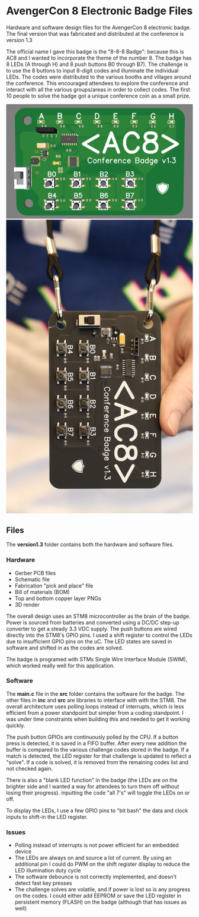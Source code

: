 # AvengerCon 8 Electronic Badge Files

Hardware and software design files for the AvengerCon 8 electronic badge. The final version that was fabricated and distributed at the conference is version 1.3

The official name I gave this badge is the "8-8-8 Badge": because this is AC8 and I wanted to incorporate the theme of the number 8. The badge has 8 LEDs (A through H) and 8 push buttons B0 through B7). The challenge is to use the 8 buttons to input 8-digit codes and illuminate the individual LEDs. The codes were distributed to the various booths and villages around the conference. This encouraged attendees to explore the conference and interact with all the various groups/areas in order to collect codes. The first 10 people to solve the badge got a unique conference coin as a small prize.

![Image](3d_render.png)
![Image](badge_IRL.jpg)

## Files

The **version1.3** folder contains both the hardware and software files.

### Hardware

 - Gerber PCB files
 - Schematic file
 - Fabrication "pick and place" file
 - Bill of materials (BOM) 
 - Top and bottom copper layer PNGs
 - 3D render

The overall design uses an STM8 microcontroller as the brain of the badge. Power is sourced from batteries and converted using a DC/DC step-up converter to get a steady 3.3 VDC supply. The push buttons are wired directly into the STM8's GPIO pins. I used a shift register to control the LEDs due to insufficient GPIO pins on the uC. The LED states are saved in software and shifted in as the codes are solved.

The badge is programed with STMs Single Wire Interface Module (SWIM), which worked really well for this application.

### Software

The **main.c** file in the **src** folder contains the software for the badge. The other files in **inc** and **src** are libraries to interface with with the STM8. The overall architecture uses polling loops instead of interrupts, which is less efficient from a power standpoint but simpler from a coding standpoint. I was under time constraints when building this and needed to get it working quickly.

The push button GPIOs are continuously polled by the CPU. If a button press is detected, it is saved in a FIFO buffer. After every new addition the buffer is compared to the various challenge codes stored in the badge. If a match is detected, the LED register for that challenge is updated to reflect a "solve". If a code is solved, it is removed from the remaining codes list and not checked again.

There is also a "blank LED function" in the badge (the LEDs are on the brighter side and I wanted a way for attendees to turn them off without losing their progress). inputting the code "all 7's" will toggle the LEDs on or off.

To display the LEDs, I use a few GPIO pins to "bit bash" the data and clock inputs to shift-in the LED register.

### Issues
- Polling instead of interrupts is not power efficient for an embedded device
- The LEDs are always on and source a lot of current. By using an additional pin I could do PWM on the shift register display to reduce the LED illumination duty cycle
- The software debounce is not correctly implemented, and doesn't detect fast key presses
- The challenge solves are volatile, and if power is lost so is any progress on the codes. I could either add EEPROM or save the LED register in persistent memory (FLASH) on the badge (although that has issues as well)
